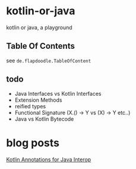 # kotlin-or-java

kotlin or java, a playground

## Table Of Contents

see `de.flapdoodle.TableOfContent`

## todo

* Java Interfaces vs Kotlin Interfaces
* Extension Methods
* reified types
* Functional Signature (X.() -> Y vs (X) -> Y etc..)
* Java vs Kotlin Bytecode

# blog posts

[Kotlin Annotations for Java Interop](https://www.avantica.net/blog/annotations-for-your-java-friendly-kotlin-code) 
